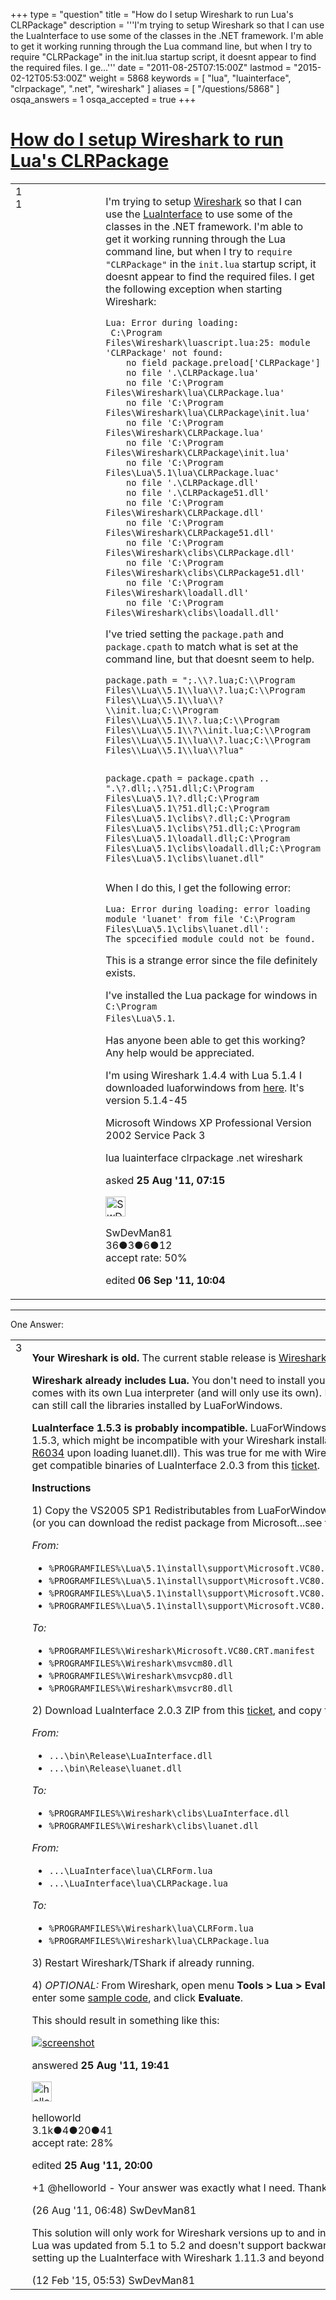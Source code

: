 +++
type = "question"
title = "How do I setup Wireshark to run Lua&#x27;s CLRPackage"
description = '''I&#x27;m trying to setup Wireshark so that I can use the LuaInterface to use some of the classes in the .NET framework. I&#x27;m able to get it working running through the Lua command line, but when I try to require &quot;CLRPackage&quot; in the init.lua startup script, it doesnt appear to find the required files. I ge...'''
date = "2011-08-25T07:15:00Z"
lastmod = "2015-02-12T05:53:00Z"
weight = 5868
keywords = [ "lua", "luainterface", "clrpackage", ".net", "wireshark" ]
aliases = [ "/questions/5868" ]
osqa_answers = 1
osqa_accepted = true
+++

<div class="headNormal">

# [How do I setup Wireshark to run Lua's CLRPackage](/questions/5868/how-do-i-setup-wireshark-to-run-luas-clrpackage)

</div>

<div id="main-body">

<div id="askform">

<table id="question-table" style="width:100%;"><colgroup><col style="width: 50%" /><col style="width: 50%" /></colgroup><tbody><tr class="odd"><td style="width: 30px; vertical-align: top"><div class="vote-buttons"><span id="post-5868-upvote" class="ajax-command post-vote up" rel="nofollow" title="I like this post (click again to cancel)"> </span><div id="post-5868-score" class="post-score" title="current number of votes">1</div><span id="post-5868-downvote" class="ajax-command post-vote down" rel="nofollow" title="I dont like this post (click again to cancel)"> </span> <span id="favorite-mark" class="ajax-command favorite-mark" rel="nofollow" title="mark/unmark this question as favorite (click again to cancel)"> </span><div id="favorite-count" class="favorite-count">1</div></div></td><td><div id="item-right"><div class="question-body"><p>I'm trying to setup <a href="http://www.wireshark.org/">Wireshark</a> so that I can use the <a href="http://penlight.luaforge.net/packages/LuaInterface/#T5">LuaInterface</a> to use some of the classes in the .NET framework. I'm able to get it working running through the Lua command line, but when I try to <code>require "CLRPackage"</code> in the <code>init.lua</code> startup script, it doesnt appear to find the required files. I get the following exception when starting Wireshark:</p><pre><code>Lua: Error during loading:
 C:\Program Files\Wireshark\luascript.lua:25: module &#39;CLRPackage&#39; not found:
    no field package.preload[&#39;CLRPackage&#39;]
    no file &#39;.\CLRPackage.lua&#39;
    no file &#39;C:\Program Files\Wireshark\lua\CLRPackage.lua&#39;
    no file &#39;C:\Program Files\Wireshark\lua\CLRPackage\init.lua&#39;
    no file &#39;C:\Program Files\Wireshark\CLRPackage.lua&#39;
    no file &#39;C:\Program Files\Wireshark\CLRPackage\init.lua&#39;
    no file &#39;C:\Program Files\Lua\5.1\lua\CLRPackage.luac&#39;
    no file &#39;.\CLRPackage.dll&#39;
    no file &#39;.\CLRPackage51.dll&#39;
    no file &#39;C:\Program Files\Wireshark\CLRPackage.dll&#39;
    no file &#39;C:\Program Files\Wireshark\CLRPackage51.dll&#39;
    no file &#39;C:\Program Files\Wireshark\clibs\CLRPackage.dll&#39;
    no file &#39;C:\Program Files\Wireshark\clibs\CLRPackage51.dll&#39;
    no file &#39;C:\Program Files\Wireshark\loadall.dll&#39;
    no file &#39;C:\Program Files\Wireshark\clibs\loadall.dll&#39;</code></pre><p>I've tried setting the <code>package.path</code> and <code>package.cpath</code> to match what is set at the command line, but that doesnt seem to help.</p><pre><code>package.path = &quot;;.\\?.lua;C:\\Program Files\\Lua\\5.1\\lua\\?.lua;C:\\Program Files\\Lua\\5.1\\lua\\?\\init.lua;C:\\Program Files\\Lua\\5.1\\?.lua;C:\\Program Files\\Lua\\5.1\\?\\init.lua;C:\\Program Files\\Lua\\5.1\\lua\\?.luac;C:\\Program Files\\Lua\\5.1\\lua\\?lua&quot;

package.cpath = package.cpath .. &quot;.\\?.dll;.\\?51.dll;C:\\Program Files\\Lua\\5.1\\?.dll;C:\\Program Files\\Lua\\5.1\\?51.dll;C:\\Program Files\\Lua\\5.1\\clibs\\?.dll;C:\\Program Files\\Lua\\5.1\\clibs\\?51.dll;C:\\Program Files\\Lua\\5.1\\loadall.dll;C:\\Program Files\\Lua\\5.1\\clibs\\loadall.dll;C:\\Program Files\\Lua\\5.1\\clibs\\luanet.dll&quot;</code></pre><p>When I do this, I get the following error:</p><pre><code>Lua: Error during loading:
   error loading module &#39;luanet&#39; from file 
   &#39;C:\Program Files\Lua\5.1\clibs\luanet.dll&#39;:
   The spcecified module could not be found.</code></pre><p>This is a strange error since the file definitely exists.</p><p>I've installed the Lua package for windows in <code>C:\Program Files\Lua\5.1</code>.</p><p>Has anyone been able to get this working? Any help would be appreciated.</p><p>I'm using Wireshark 1.4.4 with Lua 5.1.4 I downloaded luaforwindows from <a href="code.google.com/p/luaforwindows/downloads/list">here</a>. It's version 5.1.4-45</p><p>Microsoft Windows XP Professional Version 2002 Service Pack 3</p></div><div id="question-tags" class="tags-container tags"><span class="post-tag tag-link-lua" rel="tag" title="see questions tagged &#39;lua&#39;">lua</span> <span class="post-tag tag-link-luainterface" rel="tag" title="see questions tagged &#39;luainterface&#39;">luainterface</span> <span class="post-tag tag-link-clrpackage" rel="tag" title="see questions tagged &#39;clrpackage&#39;">clrpackage</span> <span class="post-tag tag-link-.net" rel="tag" title="see questions tagged &#39;.net&#39;">.net</span> <span class="post-tag tag-link-wireshark" rel="tag" title="see questions tagged &#39;wireshark&#39;">wireshark</span></div><div id="question-controls" class="post-controls"></div><div class="post-update-info-container"><div class="post-update-info post-update-info-user"><p>asked <strong>25 Aug '11, 07:15</strong></p><img src="https://secure.gravatar.com/avatar/8ceec9f7f83e3c12a72b6442393bde2a?s=32&amp;d=identicon&amp;r=g" class="gravatar" width="32" height="32" alt="SwDevMan81&#39;s gravatar image" /><p><span>SwDevMan81</span><br />
<span class="score" title="36 reputation points">36</span><span title="3 badges"><span class="badge1">●</span><span class="badgecount">3</span></span><span title="6 badges"><span class="silver">●</span><span class="badgecount">6</span></span><span title="12 badges"><span class="bronze">●</span><span class="badgecount">12</span></span><br />
<span class="accept_rate" title="Rate of the user&#39;s accepted answers">accept rate:</span> <span title="SwDevMan81 has one accepted answer">50%</span></p></div><div class="post-update-info post-update-info-edited"><p><span> edited <strong>06 Sep '11, 10:04</strong> </span></p></div></div><div id="comments-container-5868" class="comments-container"></div><div id="comment-tools-5868" class="comment-tools"></div><div class="clear"></div><div id="comment-5868-form-container" class="comment-form-container"></div><div class="clear"></div></div></td></tr></tbody></table>

------------------------------------------------------------------------

<div class="tabBar">

<span id="sort-top"></span>

<div class="headQuestions">

One Answer:

</div>

</div>

<span id="5880"></span>

<div id="answer-container-5880" class="answer accepted-answer">

<table style="width:100%;"><colgroup><col style="width: 50%" /><col style="width: 50%" /></colgroup><tbody><tr class="odd"><td style="width: 30px; vertical-align: top"><div class="vote-buttons"><span id="post-5880-upvote" class="ajax-command post-vote up" rel="nofollow" title="I like this post (click again to cancel)"> </span><div id="post-5880-score" class="post-score" title="current number of votes">3</div><span id="post-5880-downvote" class="ajax-command post-vote down" rel="nofollow" title="I dont like this post (click again to cancel)"> </span> <span class="accept-answer on" rel="nofollow" title="SwDevMan81 has selected this answer as the correct answer"> </span></div></td><td><div class="item-right"><div class="answer-body"><p><strong>Your Wireshark is old.</strong> The current stable release is <a href="http://www.wireshark.org/download.html">Wireshark 1.6.1</a>.</p><p><strong>Wireshark already includes Lua.</strong> You don't need to install your own copy of Lua because Wireshark comes with its own Lua interpreter (and will only use its own). However, your Wireshark Lua scripts can still call the libraries installed by LuaForWindows.</p><p><strong>LuaInterface 1.5.3 is probably incompatible.</strong> LuaForWindows v5.1.4-45 ships with LuaInterface 1.5.3, which might be incompatible with your Wireshark installation (exhibited by runtime error <a href="http://msdn.microsoft.com/en-us/library/ms235560(v=vs.80).aspx">R6034</a> upon loading luanet.dll). This was true for me with Wireshark 1.6.1 on Windows 7. You can get compatible binaries of LuaInterface 2.0.3 from this <a href="http://code.google.com/p/luaforwindows/issues/detail?id=35">ticket</a>.</p><p><strong>Instructions</strong></p><p>1) Copy the VS2005 SP1 Redistributables from LuaForWindows to Wireshark's program directory (or you can download the redist package from Microsoft...see ticket):</p><p><em>From:</em></p><ul><li><code>%PROGRAMFILES%\Lua\5.1\install\support\Microsoft.VC80.CRT.SP1\Microsoft.VC80.CRT.manifest</code></li><li><code>%PROGRAMFILES%\Lua\5.1\install\support\Microsoft.VC80.CRT.SP1\msvcm80.dll</code></li><li><code>%PROGRAMFILES%\Lua\5.1\install\support\Microsoft.VC80.CRT.SP1\msvcp80.dll</code></li><li><code>%PROGRAMFILES%\Lua\5.1\install\support\Microsoft.VC80.CRT.SP1\msvcr80.dll</code></li></ul><p><em>To:</em></p><ul><li><code>%PROGRAMFILES%\Wireshark\Microsoft.VC80.CRT.manifest</code></li><li><code>%PROGRAMFILES%\Wireshark\msvcm80.dll</code></li><li><code>%PROGRAMFILES%\Wireshark\msvcp80.dll</code></li><li><code>%PROGRAMFILES%\Wireshark\msvcr80.dll</code></li></ul><p>2) Download LuaInterface 2.0.3 ZIP from this <a href="http://code.google.com/p/luaforwindows/issues/detail?id=35">ticket</a>, and copy the following from it:</p><p><em>From:</em></p><ul><li><code>...\bin\Release\LuaInterface.dll</code></li><li><code>...\bin\Release\luanet.dll</code></li></ul><p><em>To:</em></p><ul><li><code>%PROGRAMFILES%\Wireshark\clibs\LuaInterface.dll</code></li><li><code>%PROGRAMFILES%\Wireshark\clibs\luanet.dll</code></li></ul><p><em>From:</em></p><ul><li><code>...\LuaInterface\lua\CLRForm.lua</code></li><li><code>...\LuaInterface\lua\CLRPackage.lua</code><br />
</li></ul><p><em>To:</em></p><ul><li><code>%PROGRAMFILES%\Wireshark\lua\CLRForm.lua</code></li><li><code>%PROGRAMFILES%\Wireshark\lua\CLRPackage.lua</code></li></ul><p>3) Restart Wireshark/TShark if already running.</p><p>4) <em>OPTIONAL:</em> From Wireshark, open menu <strong>Tools &gt; Lua &gt; Evaluate</strong>. In the textbox that appears, enter some <a href="http://penlight.luaforge.net/packages/LuaInterface#T7">sample code</a>, and click <strong>Evaluate</strong>.</p><p>This should result in something like this:</p><p><a href="http://postimage.org/image/2nrqg8flw/"><img src="http://s1.postimage.org/2nrqg8flw/Screen_Shot_2011_08_25_at_10_24_05_PM.jpg" alt="screenshot" /></a></p></div><div class="answer-controls post-controls"></div><div class="post-update-info-container"><div class="post-update-info post-update-info-user"><p>answered <strong>25 Aug '11, 19:41</strong></p><img src="https://secure.gravatar.com/avatar/362ba1008ad9a075d1556d33e97dfed6?s=32&amp;d=identicon&amp;r=g" class="gravatar" width="32" height="32" alt="helloworld&#39;s gravatar image" /><p><span>helloworld</span><br />
<span class="score" title="3149 reputation points"><span>3.1k</span></span><span title="4 badges"><span class="badge1">●</span><span class="badgecount">4</span></span><span title="20 badges"><span class="silver">●</span><span class="badgecount">20</span></span><span title="41 badges"><span class="bronze">●</span><span class="badgecount">41</span></span><br />
<span class="accept_rate" title="Rate of the user&#39;s accepted answers">accept rate:</span> <span title="helloworld has 28 accepted answers">28%</span> </br></p></img></div><div class="post-update-info post-update-info-edited"><p><span> edited <strong>25 Aug '11, 20:00</strong> </span></p></div></div><div id="comments-container-5880" class="comments-container"><span id="5884"></span><div id="comment-5884" class="comment"><div id="post-5884-score" class="comment-score"></div><div class="comment-text"><p>+1 @helloworld - Your answer was exactly what I need. Thanks so much for the quick response!</p></div><div id="comment-5884-info" class="comment-info"><span class="comment-age">(26 Aug '11, 06:48)</span> <span class="comment-user userinfo">SwDevMan81</span></div></div><span id="39832"></span><div id="comment-39832" class="comment"><div id="post-39832-score" class="comment-score"></div><div class="comment-text"><p>This solution will only work for Wireshark versions up to and including 1.11.2. In Wireshark 1.11.3, Lua was updated from 5.1 to 5.2 and doesn't support backward compatibility. For information on setting up the LuaInterface with Wireshark 1.11.3 and beyond with Lua 5.2, see <a href="https://ask.wireshark.org/questions/39553/how-do-i-setup-wireshark-to-run-luas-clrpackage">here</a></p></div><div id="comment-39832-info" class="comment-info"><span class="comment-age">(12 Feb '15, 05:53)</span> <span class="comment-user userinfo">SwDevMan81</span></div></div></div><div id="comment-tools-5880" class="comment-tools"></div><div class="clear"></div><div id="comment-5880-form-container" class="comment-form-container"></div><div class="clear"></div></div></td></tr></tbody></table>

</div>

<div class="paginator-container-left">

</div>

</div>

</div>

